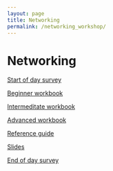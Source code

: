 ```yaml
---
layout: page
title: Networking
permalink: /networking_workshop/
---
```


# Networking

[Start of day survey]()

[Beginner workbook]()

[Intermeditate workbook]()

[Advanced workbook]()

[Reference guide]()

[Slides]()

[End of day survey]()